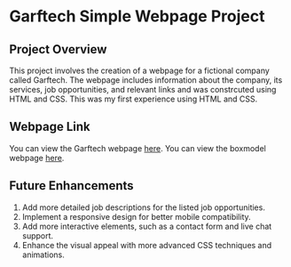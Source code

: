 # Garftech Simple Webpage Project

## Project Overview
This project involves the creation of a webpage for a fictional company called Garftech. The webpage includes information about the company, its services, job opportunities, and relevant links and was constrcuted using HTML and CSS. This was my first experience using HTML and CSS.

## Webpage Link
You can view the Garftech webpage [here](https://garftech-webpage.static.domains/).
You can view the boxmodel webpage [here](https://garftech-webpage.static.domains/boxmodel).

## Future Enhancements
1. Add more detailed job descriptions for the listed job opportunities.
2. Implement a responsive design for better mobile compatibility.
3. Add more interactive elements, such as a contact form and live chat support.
4. Enhance the visual appeal with more advanced CSS techniques and animations.
